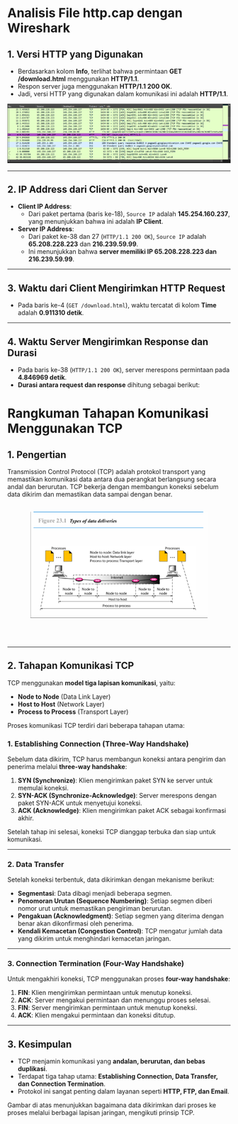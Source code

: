 # Analisis File http.cap dengan Wireshark

## 1. Versi HTTP yang Digunakan

- Berdasarkan kolom **Info**, terlihat bahwa permintaan **GET /download.html** menggunakan **HTTP/1.1**.
- Respon server juga menggunakan **HTTP/1.1 200 OK**.
- Jadi, versi HTTP yang digunakan dalam komunikasi ini adalah **HTTP/1.1**.

<p align="center">
    <img src="./img/img1.png">  
        </p>

---

## 2. IP Address dari Client dan Server

- **Client IP Address**:
  - Dari paket pertama (baris ke-18), `Source IP` adalah **145.254.160.237**, yang menunjukkan bahwa ini adalah **IP Client**.
- **Server IP Address**:
  - Dari paket ke-38 dan 27 (`HTTP/1.1 200 OK`), `Source IP` adalah **65.208.228.223** dan **216.239.59.99**.
  - Ini menunjukkan bahwa **server memiliki IP 65.208.228.223 dan 216.239.59.99**.

---

## 3. Waktu dari Client Mengirimkan HTTP Request

- Pada baris ke-4 (`GET /download.html`), waktu tercatat di kolom **Time** adalah **0.911310 detik**.

---

## 4. Waktu Server Mengirimkan Response dan Durasi

- Pada baris ke-38 (`HTTP/1.1 200 OK`), server merespons permintaan pada **4.846969 detik**.
- **Durasi antara request dan response** dihitung sebagai berikut:

# Rangkuman Tahapan Komunikasi Menggunakan TCP

## 1. **Pengertian**

Transmission Control Protocol (TCP) adalah protokol transport yang memastikan komunikasi data antara dua perangkat berlangsung secara andal dan berurutan. TCP bekerja dengan membangun koneksi sebelum data dikirim dan memastikan data sampai dengan benar.
<br><br>

<p align="center">
  <img src="./img/img2.png" alt="Diagram TCP" width="400">
</p>
<br><br>

---

## 2. **Tahapan Komunikasi TCP**

TCP menggunakan **model tiga lapisan komunikasi**, yaitu:

- **Node to Node** (Data Link Layer)
- **Host to Host** (Network Layer)
- **Process to Process** (Transport Layer)

Proses komunikasi TCP terdiri dari beberapa tahapan utama:

### **1. Establishing Connection (Three-Way Handshake)**

Sebelum data dikirim, TCP harus membangun koneksi antara pengirim dan penerima melalui **three-way handshake**:

1. **SYN (Synchronize)**: Klien mengirimkan paket SYN ke server untuk memulai koneksi.
2. **SYN-ACK (Synchronize-Acknowledge)**: Server merespons dengan paket SYN-ACK untuk menyetujui koneksi.
3. **ACK (Acknowledge)**: Klien mengirimkan paket ACK sebagai konfirmasi akhir.

Setelah tahap ini selesai, koneksi TCP dianggap terbuka dan siap untuk komunikasi.

---

### **2. Data Transfer**

Setelah koneksi terbentuk, data dikirimkan dengan mekanisme berikut:

- **Segmentasi**: Data dibagi menjadi beberapa segmen.
- **Penomoran Urutan (Sequence Numbering)**: Setiap segmen diberi nomor urut untuk memastikan pengiriman berurutan.
- **Pengakuan (Acknowledgment)**: Setiap segmen yang diterima dengan benar akan dikonfirmasi oleh penerima.
- **Kendali Kemacetan (Congestion Control)**: TCP mengatur jumlah data yang dikirim untuk menghindari kemacetan jaringan.

---

### **3. Connection Termination (Four-Way Handshake)**

Untuk mengakhiri koneksi, TCP menggunakan proses **four-way handshake**:

1. **FIN**: Klien mengirimkan permintaan untuk menutup koneksi.
2. **ACK**: Server mengakui permintaan dan menunggu proses selesai.
3. **FIN**: Server mengirimkan permintaan untuk menutup koneksi.
4. **ACK**: Klien mengakui permintaan dan koneksi ditutup.

---

## 3. **Kesimpulan**

- TCP menjamin komunikasi yang **andalan, berurutan, dan bebas duplikasi**.
- Terdapat tiga tahap utama: **Establishing Connection, Data Transfer, dan Connection Termination**.
- Protokol ini sangat penting dalam layanan seperti **HTTP, FTP, dan Email**.

Gambar di atas menunjukkan bagaimana data dikirimkan dari proses ke proses melalui berbagai lapisan jaringan, mengikuti prinsip TCP.

